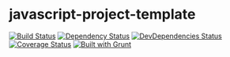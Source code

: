 javascript-project-template
========
[![Build Status](https://travis-ci.org/Flexberry/javascript-project-template.svg?branch=master)](https://travis-ci.org/Flexberry/javascript-project-template)
[![Dependency Status](https://gemnasium.com/Flexberry/javascript-project-template.svg)](https://gemnasium.com/Flexberry/javascript-project-template)
[![DevDependencies Status](https://david-dm.org/Flexberry/javascript-project-template/dev-status.svg)](https://david-dm.org/Flexberry/javascript-project-template/#info=devDependencies)
[![Coverage Status](https://img.shields.io/coveralls/Flexberry/javascript-project-template.svg)](https://coveralls.io/r/Flexberry/javascript-project-template?branch=master)
[![Built with Grunt](https://cdn.gruntjs.com/builtwith.png)](http://gruntjs.com/)

